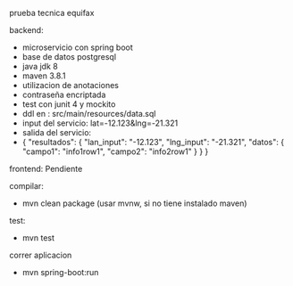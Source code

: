 prueba tecnica equifax

backend:

- microservicio con spring boot
- base de datos postgresql
- java jdk 8
- maven 3.8.1
- utilizacion de anotaciones
- contraseña encriptada
- test con junit 4 y mockito
- ddl en : src/main/resources/data.sql
- input del servicio:
      lat=-12.123&lng=-21.321
- salida del servicio:
-   {
    "resultados": {
        "lan_input": "-12.123",
        "lng_input": "-21.321",
        "datos": {
            "campo1": "info1row1",
            "campo2": "info2row1"
        }
    }
}

frontend: Pendiente

compilar:
- mvn clean package (usar mvnw, si no tiene instalado maven)

test:
- mvn test

correr aplicacion
- mvn spring-boot:run


